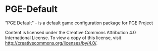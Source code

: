 # PGE-Default
"PGE Default" - is a default game configuration package for PGE Project

Content is licensed under the Creative Commons Attribution 4.0 International License. To view a copy of this license, visit http://creativecommons.org/licenses/by/4.0/.
